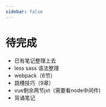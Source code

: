 ```yaml
---
sidebar: false
---
```


# 待完成


- 已有笔记整理上去
- less sass 语法整理
- webpack（6节）
- 跳槽技巧（9章）
- vue剩余两节jxt（需要看node中间件)
- 背诵笔记
   

